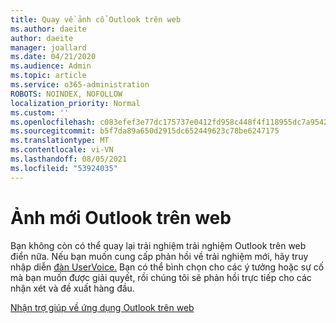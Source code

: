 ```yaml
---
title: Quay về ảnh cổ Outlook trên web
ms.author: daeite
author: daeite
manager: joallard
ms.date: 04/21/2020
ms.audience: Admin
ms.topic: article
ms.service: o365-administration
ROBOTS: NOINDEX, NOFOLLOW
localization_priority: Normal
ms.custom: ''
ms.openlocfilehash: c083efef3e77dc175737e0412fd958c448f4f118955dc7a95427dab831ccbe4d
ms.sourcegitcommit: b5f7da89a650d2915dc652449623c78be6247175
ms.translationtype: MT
ms.contentlocale: vi-VN
ms.lasthandoff: 08/05/2021
ms.locfileid: "53924035"
---
```

# <a name="the-new-outlook-on-the-web"></a>Ảnh mới Outlook trên web

Bạn không còn có thể quay lại trải nghiệm trải nghiệm Outlook trên web điển nữa. Nếu bạn muốn cung cấp phản hồi về trải nghiệm mới, hãy truy nhập diễn [đàn UserVoice.](https://go.microsoft.com/fwlink/?linkid=2103182) Bạn có thể bình chọn cho các ý tưởng hoặc sự cố mà bạn muốn được giải quyết, rồi chúng tôi sẽ phản hồi trực tiếp cho các nhận xét và đề xuất hàng đầu.

[Nhận trợ giúp về ứng dụng Outlook trên web](https://support.office.com/article/017014cd-2ad0-41ab-8473-6bd8c349d4f8)